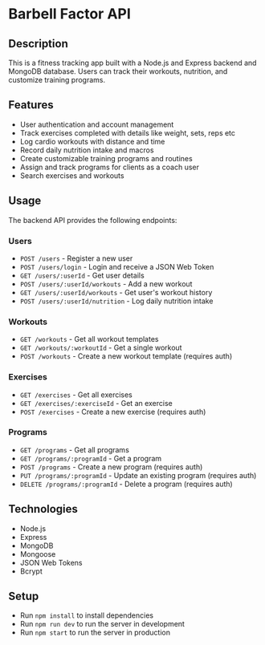 # Barbell Factor API

## Description
This is a fitness tracking app built with a Node.js and Express backend and MongoDB database. Users can track their workouts, nutrition, and customize training programs.

## Features
- User authentication and account management
- Track exercises completed with details like weight, sets, reps etc
- Log cardio workouts with distance and time
- Record daily nutrition intake and macros
- Create customizable training programs and routines
- Assign and track programs for clients as a coach user
- Search exercises and workouts

## Usage
The backend API provides the following endpoints:

### Users
- `POST /users` - Register a new user
- `POST /users/login` - Login and receive a JSON Web Token
- `GET /users/:userId` - Get user details
- `POST /users/:userId/workouts` - Add a new workout
- `GET /users/:userId/workouts` - Get user's workout history
- `POST /users/:userId/nutrition` - Log daily nutrition intake

### Workouts
- `GET /workouts` - Get all workout templates
- `GET /workouts/:workoutId` - Get a single workout
- `POST /workouts` - Create a new workout template (requires auth)

### Exercises
- `GET /exercises` - Get all exercises
- `GET /exercises/:exerciseId` - Get an exercise
- `POST /exercises` - Create a new exercise (requires auth)

### Programs
- `GET /programs` - Get all programs
- `GET /programs/:programId` - Get a program
- `POST /programs` - Create a new program (requires auth)
- `PUT /programs/:programId` - Update an existing program (requires auth)
- `DELETE /programs/:programId` - Delete a program (requires auth)

## Technologies
- Node.js
- Express
- MongoDB
- Mongoose
- JSON Web Tokens
- Bcrypt

## Setup
- Run `npm install` to install dependencies
- Run `npm run dev` to run the server in development
- Run `npm start` to run the server in production
